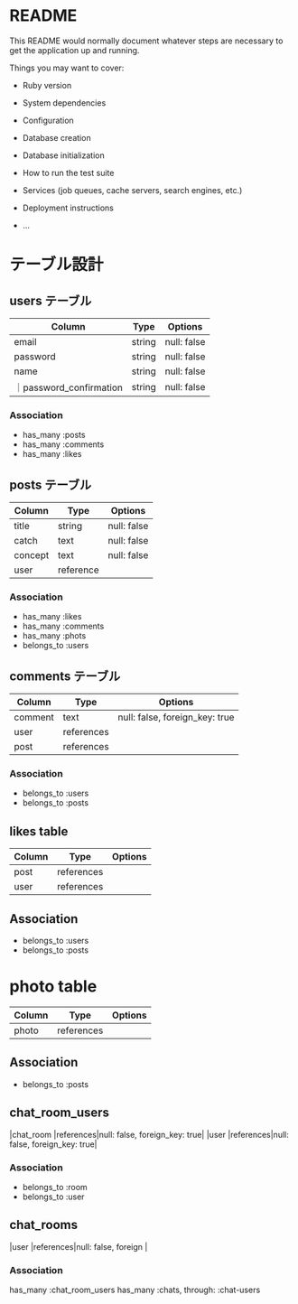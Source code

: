 # README

This README would normally document whatever steps are necessary to get the
application up and running.

Things you may want to cover:

* Ruby version

* System dependencies

* Configuration

* Database creation

* Database initialization

* How to run the test suite

* Services (job queues, cache servers, search engines, etc.)

* Deployment instructions

* ...

# テーブル設計

## users テーブル

| Column    | Type   | Options     |
| --------  | ------ | ----------- |
| email     | string | null: false |
| password  | string | null: false |
|name       |string  | null: false |
｜password_confirmation|string|null: false|
### Association

- has_many :posts
- has_many :comments
- has_many :likes

## posts テーブル

| Column | Type          | Options     |
| ------ | --------------| ----------- |
| title  | string        | null: false |
| catch  | text          | null: false |
| concept| text          | null: false |
| user   | reference     |             |

### Association

- has_many :likes
- has_many :comments 
- has_many :phots
- belongs_to :users
## comments テーブル


| Column   | Type       | Options                        |
| ---------| ---------- | ------------------------------ |
| comment  | text       | null: false, foreign_key: true |
| user     | references | 
| post     | references |

### Association

- belongs_to :users
- belongs_to :posts

## likes table

| Column   | Type       | Options                        |
| ---------| ---------- | ------------------------------ |
| post     | references |                                |
| user     | references | 

## Association

- belongs_to :users
- belongs_to :posts 

# photo table
| Column   | Type       | Options                        |
| ---------| ---------- | ------------------------------ |
| photo    | references |                                |
## Association
- belongs_to :posts

## chat_room_users
|chat_room    |references|null: false, foreign_key: true|
|user         |references|null: false, foreign_key: true|

### Association
- belongs_to :room
- belongs_to :user

## chat_rooms
|user          |references|null: false, foreign                           |

### Association
has_many :chat_room_users
has_many :chats, through: :chat-users
